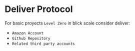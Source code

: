 # Deliver Protocol

For basic proyects `Level Zero` in blick scale consider deliver:

- `Amazon Account`
- `Github Repository`
- `Related third party accounts`
